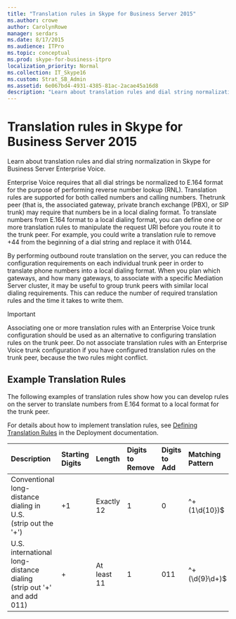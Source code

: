 ```yaml
---
title: "Translation rules in Skype for Business Server 2015"
ms.author: crowe
author: CarolynRowe
manager: serdars
ms.date: 8/17/2015
ms.audience: ITPro
ms.topic: conceptual
ms.prod: skype-for-business-itpro
localization_priority: Normal
ms.collection: IT_Skype16
ms.custom: Strat_SB_Admin
ms.assetid: 6e067bd4-4931-4385-81ac-2acae45a16d8
description: "Learn about translation rules and dial string normalization in Skype for Business Server Enterprise Voice."
---
```


# Translation rules in Skype for Business Server 2015
 
Learn about translation rules and dial string normalization in Skype for Business Server Enterprise Voice.
  
 Enterprise Voice requires that all dial strings be normalized to E.164 format for the purpose of performing reverse number lookup (RNL). Translation rules are supported for both called numbers and calling numbers. Thetrunk peer (that is, the associated gateway, private branch exchange (PBX), or SIP trunk) may require that numbers be in a local dialing format. To translate numbers from E.164 format to a local dialing format, you can define one or more translation rules to manipulate the request URI before you route it to the trunk peer. For example, you could write a translation rule to remove +44 from the beginning of a dial string and replace it with 0144.
  
By performing outbound route translation on the server, you can reduce the configuration requirements on each individual trunk peer in order to translate phone numbers into a local dialing format. When you plan which gateways, and how many gateways, to associate with a specific Mediation Server cluster, it may be useful to group trunk peers with similar local dialing requirements. This can reduce the number of required translation rules and the time it takes to write them.
  
> [!IMPORTANT]
> Associating one or more translation rules with an Enterprise Voice trunk configuration should be used as an alternative to configuring translation rules on the trunk peer. Do not associate translation rules with an Enterprise Voice trunk configuration if you have configured translation rules on the trunk peer, because the two rules might conflict. 
  
## Example Translation Rules

The following examples of translation rules show how you can develop rules on the server to translate numbers from E.164 format to a local format for the trunk peer.
  
For details about how to implement translation rules, see [Defining Translation Rules](http://technet.microsoft.com/library/4f6b975a-77e6-474c-9171-b139d84138c2.aspx) in the Deployment documentation.
  
|**Description**|**Starting Digits**|**Length**|**Digits to Remove**|**Digits to Add**|**Matching Pattern**|**Translation**|**Example**|
|:-----|:-----|:-----|:-----|:-----|:-----|:-----|:-----|
|Conventional long-distance dialing in U.S.  <br/> (strip out the '+')  <br/> |+1  <br/> |Exactly 12  <br/> |1  <br/> |0  <br/> |^\+(1\d{10})$  <br/> |$1  <br/> |+14255551010 becomes 14255551010  <br/> |
|U.S. international long-distance dialing  <br/> (strip out '+' and add 011)  <br/> |+  <br/> |At least 11  <br/> |1  <br/> |011  <br/> |^\+(\d{9}\d+)$  <br/> |011$1  <br/> |+441235551010 becomes 011441235551010  <br/> |
   

